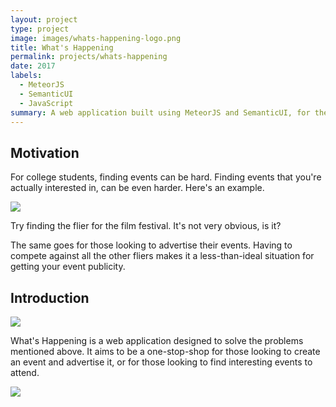 ```yaml
---
layout: project
type: project
image: images/whats-happening-logo.png
title: What's Happening
permalink: projects/whats-happening
date: 2017
labels:
  - MeteorJS
  - SemanticUI
  - JavaScript
summary: A web application built using MeteorJS and SemanticUI, for the final project of our software engineering course. What's Happening aims to be the one-stop shop for people looking to advertise events, as well as to discover events.
---
```


## Motivation
For college students, finding events can be hard. Finding events that you're actually interested in, can be even harder. Here's an example.

<image class="ui medium centered image" src="../images/crowded-bulletin-board.jpg">

Try finding the flier for the film festival. It's not very obvious, is it?

The same goes for those looking to advertise their events. Having to compete against all the other fliers makes it a less-than-ideal situation for getting your event publicity.

## Introduction

<image class="ui fluid image" src="../images/whats-happening-landing.png">

What's Happening is a web application designed to solve the problems mentioned above. It aims to be a one-stop-shop for those looking to create an event and advertise it, or for those looking to find interesting events to attend.

<image class="ui fluid image" src="../images/whats-happening-home.png">
